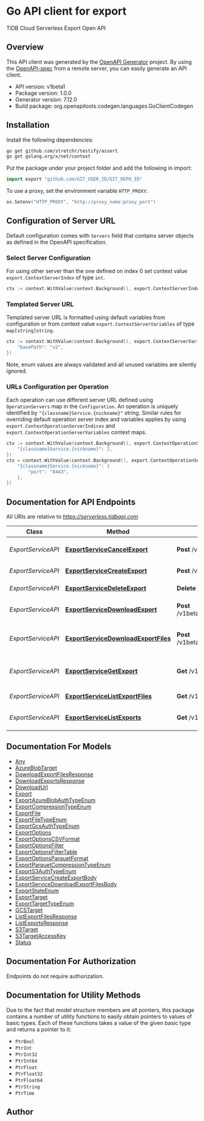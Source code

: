 # Go API client for export

TiDB Cloud Serverless Export Open API

## Overview
This API client was generated by the [OpenAPI Generator](https://openapi-generator.tech) project.  By using the [OpenAPI-spec](https://www.openapis.org/) from a remote server, you can easily generate an API client.

- API version: v1beta1
- Package version: 1.0.0
- Generator version: 7.12.0
- Build package: org.openapitools.codegen.languages.GoClientCodegen

## Installation

Install the following dependencies:

```sh
go get github.com/stretchr/testify/assert
go get golang.org/x/net/context
```

Put the package under your project folder and add the following in import:

```go
import export "github.com/GIT_USER_ID/GIT_REPO_ID"
```

To use a proxy, set the environment variable `HTTP_PROXY`:

```go
os.Setenv("HTTP_PROXY", "http://proxy_name:proxy_port")
```

## Configuration of Server URL

Default configuration comes with `Servers` field that contains server objects as defined in the OpenAPI specification.

### Select Server Configuration

For using other server than the one defined on index 0 set context value `export.ContextServerIndex` of type `int`.

```go
ctx := context.WithValue(context.Background(), export.ContextServerIndex, 1)
```

### Templated Server URL

Templated server URL is formatted using default variables from configuration or from context value `export.ContextServerVariables` of type `map[string]string`.

```go
ctx := context.WithValue(context.Background(), export.ContextServerVariables, map[string]string{
	"basePath": "v2",
})
```

Note, enum values are always validated and all unused variables are silently ignored.

### URLs Configuration per Operation

Each operation can use different server URL defined using `OperationServers` map in the `Configuration`.
An operation is uniquely identified by `"{classname}Service.{nickname}"` string.
Similar rules for overriding default operation server index and variables applies by using `export.ContextOperationServerIndices` and `export.ContextOperationServerVariables` context maps.

```go
ctx := context.WithValue(context.Background(), export.ContextOperationServerIndices, map[string]int{
	"{classname}Service.{nickname}": 2,
})
ctx = context.WithValue(context.Background(), export.ContextOperationServerVariables, map[string]map[string]string{
	"{classname}Service.{nickname}": {
		"port": "8443",
	},
})
```

## Documentation for API Endpoints

All URIs are relative to *https://serverless.tidbapi.com*

Class | Method | HTTP request | Description
------------ | ------------- | ------------- | -------------
*ExportServiceAPI* | [**ExportServiceCancelExport**](docs/ExportServiceAPI.md#exportservicecancelexport) | **Post** /v1beta1/clusters/{clusterId}/exports/{exportId}:cancel | Cancel a specific export job.
*ExportServiceAPI* | [**ExportServiceCreateExport**](docs/ExportServiceAPI.md#exportservicecreateexport) | **Post** /v1beta1/clusters/{clusterId}/exports | Create an export job
*ExportServiceAPI* | [**ExportServiceDeleteExport**](docs/ExportServiceAPI.md#exportservicedeleteexport) | **Delete** /v1beta1/clusters/{clusterId}/exports/{exportId} | Delete an export job
*ExportServiceAPI* | [**ExportServiceDownloadExport**](docs/ExportServiceAPI.md#exportservicedownloadexport) | **Post** /v1beta1/clusters/{clusterId}/exports/{exportId}:download | Generate download url
*ExportServiceAPI* | [**ExportServiceDownloadExportFiles**](docs/ExportServiceAPI.md#exportservicedownloadexportfiles) | **Post** /v1beta1/clusters/{clusterId}/exports/{exportId}/files:download | Generate export files download url
*ExportServiceAPI* | [**ExportServiceGetExport**](docs/ExportServiceAPI.md#exportservicegetexport) | **Get** /v1beta1/clusters/{clusterId}/exports/{exportId} | Retrieves details of an export job.
*ExportServiceAPI* | [**ExportServiceListExportFiles**](docs/ExportServiceAPI.md#exportservicelistexportfiles) | **Get** /v1beta1/clusters/{clusterId}/exports/{exportId}/files | List export files
*ExportServiceAPI* | [**ExportServiceListExports**](docs/ExportServiceAPI.md#exportservicelistexports) | **Get** /v1beta1/clusters/{clusterId}/exports | Provides a list of export jobs.


## Documentation For Models

 - [Any](docs/Any.md)
 - [AzureBlobTarget](docs/AzureBlobTarget.md)
 - [DownloadExportFilesResponse](docs/DownloadExportFilesResponse.md)
 - [DownloadExportsResponse](docs/DownloadExportsResponse.md)
 - [DownloadUrl](docs/DownloadUrl.md)
 - [Export](docs/Export.md)
 - [ExportAzureBlobAuthTypeEnum](docs/ExportAzureBlobAuthTypeEnum.md)
 - [ExportCompressionTypeEnum](docs/ExportCompressionTypeEnum.md)
 - [ExportFile](docs/ExportFile.md)
 - [ExportFileTypeEnum](docs/ExportFileTypeEnum.md)
 - [ExportGcsAuthTypeEnum](docs/ExportGcsAuthTypeEnum.md)
 - [ExportOptions](docs/ExportOptions.md)
 - [ExportOptionsCSVFormat](docs/ExportOptionsCSVFormat.md)
 - [ExportOptionsFilter](docs/ExportOptionsFilter.md)
 - [ExportOptionsFilterTable](docs/ExportOptionsFilterTable.md)
 - [ExportOptionsParquetFormat](docs/ExportOptionsParquetFormat.md)
 - [ExportParquetCompressionTypeEnum](docs/ExportParquetCompressionTypeEnum.md)
 - [ExportS3AuthTypeEnum](docs/ExportS3AuthTypeEnum.md)
 - [ExportServiceCreateExportBody](docs/ExportServiceCreateExportBody.md)
 - [ExportServiceDownloadExportFilesBody](docs/ExportServiceDownloadExportFilesBody.md)
 - [ExportStateEnum](docs/ExportStateEnum.md)
 - [ExportTarget](docs/ExportTarget.md)
 - [ExportTargetTypeEnum](docs/ExportTargetTypeEnum.md)
 - [GCSTarget](docs/GCSTarget.md)
 - [ListExportFilesResponse](docs/ListExportFilesResponse.md)
 - [ListExportsResponse](docs/ListExportsResponse.md)
 - [S3Target](docs/S3Target.md)
 - [S3TargetAccessKey](docs/S3TargetAccessKey.md)
 - [Status](docs/Status.md)


## Documentation For Authorization

Endpoints do not require authorization.


## Documentation for Utility Methods

Due to the fact that model structure members are all pointers, this package contains
a number of utility functions to easily obtain pointers to values of basic types.
Each of these functions takes a value of the given basic type and returns a pointer to it:

* `PtrBool`
* `PtrInt`
* `PtrInt32`
* `PtrInt64`
* `PtrFloat`
* `PtrFloat32`
* `PtrFloat64`
* `PtrString`
* `PtrTime`

## Author



